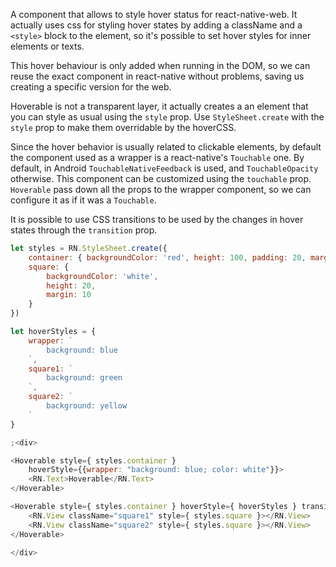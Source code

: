 A component that allows to style hover status for react-native-web. It actually uses css for styling hover states by adding a className and a `<style>` block to the element, so it's possible to set hover styles for inner elements or texts.

This hover behaviour is only added when running in the DOM, so we can reuse the exact component in react-native without problems, saving us creating a specific version for the web.

Hoverable is not a transparent layer, it actually creates a an element that you can style as usual using the `style` prop. Use `StyleSheet.create` with the `style` prop to make them overridable by the hoverCSS.

Since the hover behavior is usually related to clickable elements, by default the component used as a wrapper is a react-native's `Touchable` one. By default, in Android `TouchableNativeFeedback` is used, and `TouchableOpacity` otherwise. This component can be customized using the `touchable` prop. `Hoverable` pass down all the props to the wrapper component, so we can configure it as if it was a `Touchable`.

It is possible to use CSS transitions to be used by the changes in hover states through the `transition` prop.

```js
let styles = RN.StyleSheet.create({
	container: { backgroundColor: 'red', height: 100, padding: 20, margin: 20 },
	square: {
		backgroundColor: 'white',
		height: 20,
		margin: 10
	}
})

let hoverStyles = {
	wrapper: `
		background: blue
	`,
	square1: `
		background: green
	`,
	square2: `
		background: yellow
	`
}

;<div>

<Hoverable style={ styles.container }
	hoverStyle={{wrapper: "background: blue; color: white"}}>
	<RN.Text>Hoverable</RN.Text>
</Hoverable>

<Hoverable style={ styles.container } hoverStyle={ hoverStyles } transition="background 1s">
	<RN.View className="square1" style={ styles.square }></RN.View>
	<RN.View className="square2" style={ styles.square }></RN.View>
</Hoverable>

</div>
```